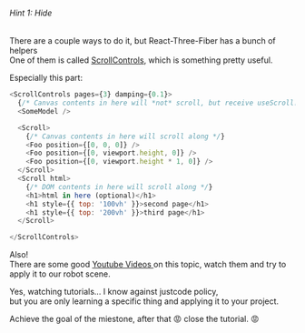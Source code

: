 ###### Hint 1: Hide


There are a couple ways to do it, but React-Three-Fiber has a bunch of helpers  
One of them is called <a href="https://github.com/pmndrs/drei?tab=readme-ov-file#scrollcontrols" style="text-decoration: underline;" target="_blank" rel="noopener noreferrer">ScrollControls</a>, which is something pretty useful.

Especially this part:
```javascript
<ScrollControls pages={3} damping={0.1}>
  {/* Canvas contents in here will *not* scroll, but receive useScroll! */}
  <SomeModel />

  <Scroll>
    {/* Canvas contents in here will scroll along */}
    <Foo position={[0, 0, 0]} />
    <Foo position={[0, viewport.height, 0]} />
    <Foo position={[0, viewport.height * 1, 0]} />
  </Scroll>
  <Scroll html>
    {/* DOM contents in here will scroll along */}
    <h1>html in here (optional)</h1>
    <h1 style={{ top: '100vh' }}>second page</h1>
    <h1 style={{ top: '200vh' }}>third page</h1>
  </Scroll>

</ScrollControls>

```

Also!  
There are some good <a href="https://www.youtube.com/results?search_query=React+Three+Fiber+ScrollControls" style="text-decoration: underline;" target="_blank" rel="noopener noreferrer">Youtube Videos </a> on this topic, watch them and try to apply it to our robot scene.



Yes, watching tutorials… I know against justcode policy,  
but you are only learning a specific thing and applying it to your project.

Achieve the goal of the miestone, after that 😡 close the tutorial. 😡 
